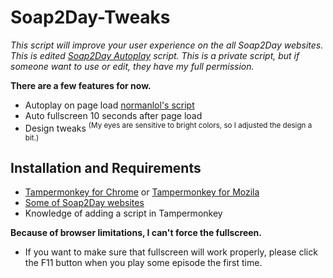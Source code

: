 # Soap2Day-Tweaks

_This script will improve your user experience on the all Soap2Day websites. This is edited [Soap2Day Autoplay](https://github.com/normanlol/soap2day-autoplay) script. This is a private script, but if someone want to use or edit, they have my full permission._

**There are a few features for now.**
* Autoplay on page load [normanlol's script](https://github.com/normanlol/soap2day-autoplay)
* Auto fullscreen 10 seconds after page load
* Design tweaks <sup>(My eyes are sensitive to bright colors, so I adjusted the design a bit.)</sup>

## Installation and Requirements
* [Tampermonkey for Chrome](https://chrome.google.com/webstore/detail/tampermonkey/dhdgffkkebhmkfjojejmpbldmpobfkfo?hl=en) or [Tampermonkey for Mozila](https://addons.mozilla.org/en-US/firefox/addon/tampermonkey/)
* [Some of Soap2Day websites](https://soapgate.org/)
* Knowledge of adding a script in Tampermonkey

**Because of browser limitations, I can't force the fullscreen.**
* If you want to make sure that fullscreen will work properly, please click the F11 button when you play some episode the first time.
